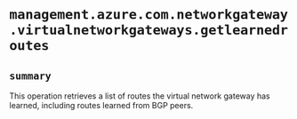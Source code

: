 # `management.azure.com.networkgateway.virtualnetworkgateways.getlearnedroutes`

## `summary`
This operation retrieves a list of routes the virtual network gateway has learned, including routes learned from BGP peers.


